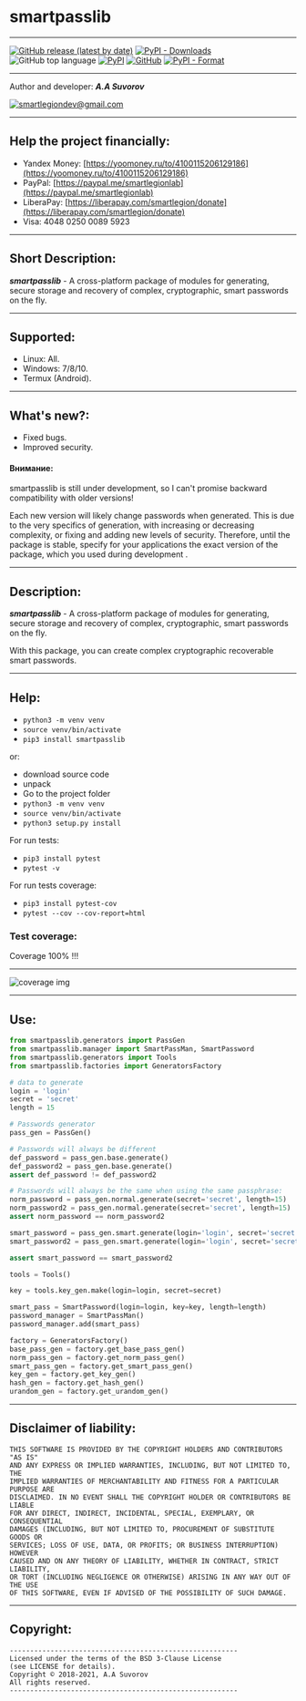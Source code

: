 # smartpasslib

***

[![GitHub release (latest by date)](https://img.shields.io/github/v/release/smartlegionlab/smartpasslib)](https://github.com/smartlegionlab/smartpasslib/)
[![PyPI - Downloads](https://img.shields.io/pypi/dm/smartpasslib?label=pypi%20downloads)](https://pypi.org/project/smartpasslib/)
![GitHub top language](https://img.shields.io/github/languages/top/smartlegionlab/smartpasslib)
[![PyPI](https://img.shields.io/pypi/v/smartpasslib)](https://pypi.org/project/smartpasslib)
[![GitHub](https://img.shields.io/github/license/smartlegionlab/smartpasslib)](https://github.com/smartlegionlab/smartpasslib/blob/master/LICENSE)
[![PyPI - Format](https://img.shields.io/pypi/format/smartpasslib)](https://pypi.org/project/smartpasslib)

***


Author and developer: ___A.A Suvorov___

[![smartlegiondev@gmail.com](https://img.shields.io/static/v1?label=email:&message=smartlegiondev@gmail.com&color=blue)](mailto:smartlegiondev@gmail.com)

***

## Help the project financially:

- Yandex Money: [https://yoomoney.ru/to/4100115206129186](https://yoomoney.ru/to/4100115206129186)
- PayPal: [https://paypal.me/smartlegionlab](https://paypal.me/smartlegionlab)
- LiberaPay: [https://liberapay.com/smartlegion/donate](https://liberapay.com/smartlegion/donate)
- Visa: 4048 0250 0089 5923

***

## Short Description:
___smartpasslib___ - A cross-platform package of modules for generating, 
secure storage and recovery of complex, cryptographic, smart passwords on the fly.

***

## Supported:

- Linux: All.
- Windows: 7/8/10.
- Termux (Android).

***

## What's new?:

- Fixed bugs.
- Improved security. 

#### Внимание:

smartpasslib is still under development, so I can't promise
backward compatibility with older versions! 

Each new version will likely change passwords when generated. This is due to the very specifics of generation,
with increasing or decreasing complexity, or fixing and adding new levels of security.
Therefore, until the package is stable, specify for your applications the exact version of the package, which
you used during development .

***

## Description:

___smartpasslib___ - A cross-platform package of modules for generating, 
secure storage and recovery of complex, 
cryptographic, smart passwords on the fly.

With this package, you can create complex cryptographic recoverable smart passwords.

***

## Help:

- `python3 -m venv venv`
- `source venv/bin/activate`
- `pip3 install smartpasslib`

or:

- download source code
- unpack
- Go to the project folder
- `python3 -m venv venv`
- `source venv/bin/activate`
- `python3 setup.py install`

For run tests:

- `pip3 install pytest`
- `pytest -v`

For run tests coverage:

- `pip3 install pytest-cov`
- `pytest --cov --cov-report=html`

### Test coverage:

Coverage 100% !!!

***

![coverage img](https://github.com/smartlegionlab/smartpasslib/raw/master/data/images/smartpasslib.png)

***


## Use:

```python
from smartpasslib.generators import PassGen
from smartpasslib.manager import SmartPassMan, SmartPassword
from smartpasslib.generators import Tools
from smartpasslib.factories import GeneratorsFactory

# data to generate
login = 'login'
secret = 'secret'
length = 15

# Passwords generator
pass_gen = PassGen()

# Passwords will always be different
def_password = pass_gen.base.generate()
def_password2 = pass_gen.base.generate()
assert def_password != def_password2

# Passwords will always be the same when using the same passphrase:
norm_password = pass_gen.normal.generate(secret='secret', length=15)
norm_password2 = pass_gen.normal.generate(secret='secret', length=15)
assert norm_password == norm_password2

smart_password = pass_gen.smart.generate(login='login', secret='secret')
smart_password2 = pass_gen.smart.generate(login='login', secret='secret')

assert smart_password == smart_password2

tools = Tools()

key = tools.key_gen.make(login=login, secret=secret)

smart_pass = SmartPassword(login=login, key=key, length=length)
password_manager = SmartPassMan()
password_manager.add(smart_pass)

factory = GeneratorsFactory()
base_pass_gen = factory.get_base_pass_gen()
norm_pass_gen = factory.get_norm_pass_gen()
smart_pass_gen = factory.get_smart_pass_gen()
key_gen = factory.get_key_gen()
hash_gen = factory.get_hash_gen()
urandom_gen = factory.get_urandom_gen()

```

***

## Disclaimer of liability:

    THIS SOFTWARE IS PROVIDED BY THE COPYRIGHT HOLDERS AND CONTRIBUTORS "AS IS"
    AND ANY EXPRESS OR IMPLIED WARRANTIES, INCLUDING, BUT NOT LIMITED TO, THE
    IMPLIED WARRANTIES OF MERCHANTABILITY AND FITNESS FOR A PARTICULAR PURPOSE ARE
    DISCLAIMED. IN NO EVENT SHALL THE COPYRIGHT HOLDER OR CONTRIBUTORS BE LIABLE
    FOR ANY DIRECT, INDIRECT, INCIDENTAL, SPECIAL, EXEMPLARY, OR CONSEQUENTIAL
    DAMAGES (INCLUDING, BUT NOT LIMITED TO, PROCUREMENT OF SUBSTITUTE GOODS OR
    SERVICES; LOSS OF USE, DATA, OR PROFITS; OR BUSINESS INTERRUPTION) HOWEVER
    CAUSED AND ON ANY THEORY OF LIABILITY, WHETHER IN CONTRACT, STRICT LIABILITY,
    OR TORT (INCLUDING NEGLIGENCE OR OTHERWISE) ARISING IN ANY WAY OUT OF THE USE
    OF THIS SOFTWARE, EVEN IF ADVISED OF THE POSSIBILITY OF SUCH DAMAGE.

***

## Copyright:
    --------------------------------------------------------
    Licensed under the terms of the BSD 3-Clause License
    (see LICENSE for details).
    Copyright © 2018-2021, A.A Suvorov
    All rights reserved.
    --------------------------------------------------------
